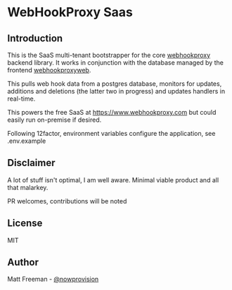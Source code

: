 # WebHookProxy Saas

## Introduction

This is the SaaS multi-tenant bootstrapper for the core [webhookproxy](http://www.github.com/nowprovision/webhookproxy) backend library.
It works in conjunction with the database managed by the frontend [webhookproxyweb](http://www.github.com/nowprovision/webhookproxyweb).

This pulls web hook data from a postgres database, monitors for updates, additions and deletions (the latter two in progress) 
and updates handlers in real-time. 

This powers the free SaaS at https://www.webhookproxy.com but could easily run on-premise if desired. 

Following 12factor, environment variables configure the application, see .env.example

## Disclaimer

A lot of stuff isn't optimal, I am well aware. Minimal viable product and all that malarkey. 

PR welcomes, contributions will be noted

## License

MIT

## Author

Matt Freeman - [@nowprovision](http://www.twitter.com/nowprovision)

